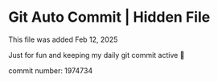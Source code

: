 # Git Auto Commit | Hidden File

This file was added Feb 12, 2025

Just for fun and keeping my daily git commit active 🤪

commit number: 1974734
